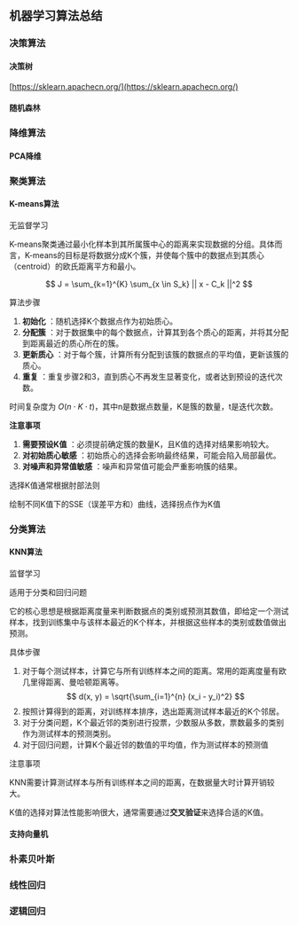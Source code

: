 ## 机器学习算法总结

### 决策算法

#### 决策树

[https://sklearn.apachecn.org/](https://sklearn.apachecn.org/)

#### 随机森林

### 降维算法

#### PCA降维

### 聚类算法

#### K-means算法

无监督学习

K-means聚类通过最小化样本到其所属簇中心的距离来实现数据的分组。具体而言，K-means的目标是将数据分成K个簇，并使每个簇中的数据点到其质心（centroid）的欧氏距离平方和最小。

$$
J = \sum_{k=1}^{K} \sum_{x \in S_k} || x - C_k ||^2
$$

算法步骤

1. **初始化** ：随机选择K个数据点作为初始质心。
2. **分配簇** ：对于数据集中的每个数据点，计算其到各个质心的距离，并将其分配到距离最近的质心所在的簇。
3. **更新质心** ：对于每个簇，计算所有分配到该簇的数据点的平均值，更新该簇的质心。
4. **重复** ：重复步骤2和3，直到质心不再发生显著变化，或者达到预设的迭代次数。

时间复杂度为 $O(n \cdot K \cdot t)$，其中n是数据点数量，K是簇的数量，t是迭代次数。

**注意事项**

1. **需要预设K值** ：必须提前确定簇的数量K，且K值的选择对结果影响较大。
2. **对初始质心敏感** ：初始质心的选择会影响最终结果，可能会陷入局部最优。
3. **对噪声和异常值敏感** ：噪声和异常值可能会严重影响簇的结果。

选择K值通常根据肘部法则

绘制不同K值下的SSE（误差平方和）曲线，选择拐点作为K值

### 分类算法

#### KNN算法

监督学习

适用于分类和回归问题

它的核心思想是根据距离度量来判断数据点的类别或预测其数值，即给定一个测试样本，找到训练集中与该样本最近的K个样本，并根据这些样本的类别或数值做出预测。

具体步骤

1. 对于每个测试样本，计算它与所有训练样本之间的距离。常用的距离度量有欧几里得距离、曼哈顿距离等。
   $$
   d(x, y) = \sqrt{\sum_{i=1}^{n} (x_i - y_i)^2}
   $$
2. 按照计算得到的距离，对训练样本排序，选出距离测试样本最近的K个邻居。
3. 对于分类问题，K个最近邻的类别进行投票，少数服从多数，票数最多的类别作为测试样本的预测类别。
4. 对于回归问题，计算K个最近邻的数值的平均值，作为测试样本的预测值

注意事项

KNN需要计算测试样本与所有训练样本之间的距离，在数据量大时计算开销较大。

K值的选择对算法性能影响很大，通常需要通过**交叉验证**来选择合适的K值。

#### 支持向量机

### 朴素贝叶斯

### 线性回归

### 逻辑回归
